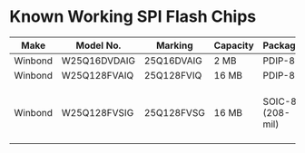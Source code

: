 Known Working SPI Flash Chips
=============================

| Make    | Model No.    | Marking    | Capacity | Package          | Comments                                                |
| ------- | ------------ | ---------- | -------- | ---------------- | ------------------------------------------------------- |
| Winbond | W25Q16DVDAIG | 25Q16DVAIG | 2 MB     | PDIP-8           | Stock                                                   |
| Winbond | W25Q128FVAIQ | 25Q128FVIQ | 16 MB    | PDIP-8           |                                                         |
| Winbond | W25Q128FVSIG | 25Q128FVSG | 16 MB    | SOIC-8 (208-mil) | Supplied by Raptor Engineering, soldered on DIP adapter |
